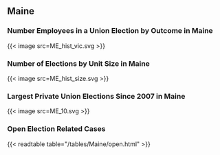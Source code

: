 ##  Maine

### Number Employees in a Union Election by Outcome in Maine
{{< image src=ME_hist_vic.svg >}}

### Number of Elections by Unit Size in Maine
{{< image src=ME_hist_size.svg >}}

### Largest Private Union Elections Since 2007 in Maine
{{< image src=ME_10.svg >}}

### Open Election Related Cases
{{< readtable table="/tables/Maine/open.html" >}}

